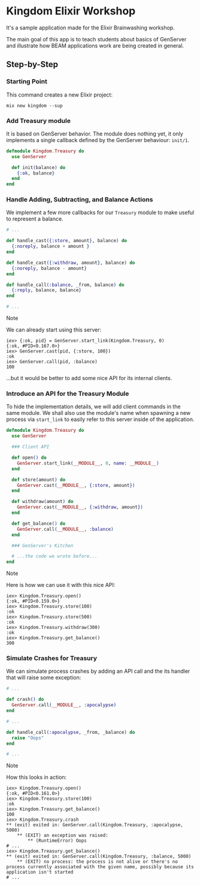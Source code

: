 # Kingdom Elixir Workshop

It's a sample application made for the Elixir Brainwashing workshop.

The main goal of this app is to teach students about basics of GenServer and illustrate how BEAM applications work are being created in general.

## Step-by-Step

### Starting Point

This command creates a new Elixir project:

```console
mix new kingdom --sup
```

### Add Treasury module

It is based on GenServer behavior. The module does nothing yet, it only implements a single callback defined by the GenServer behaviour: `init/1`.

```elixir
defmodule Kingdom.Treasury do
  use GenServer

  def init(balance) do
    {:ok, balance}
  end
end
```

### Handle Adding, Subtracting, and Balance Actions

We implement a few more callbacks for our `Treasury` module to make useful to represent a balance.

```elixir
# ...

def handle_cast({:store, amount}, balance) do
  {:noreply, balance + amount }
end

def handle_cast({:withdraw, amount}, balance) do
  {:noreply, balance - amount}
end

def handle_call(:balance, _from, balance) do
  {:reply, balance, balance}
end

# ...
```

> [!note]
>
> We can already start using this server:
>
> ```console
> iex> {:ok, pid} = GenServer.start_link(Kingdom.Treasury, 0)
> {:ok, #PID<0.167.0>}
> iex> GenServer.cast(pid, {:store, 100})
> :ok
> iex> GenServer.call(pid, :balance)
> 100
> ```
>
> ...but it would be better to add some nice API for its internal clients.

### Introduce an API for the Treasury Module

To hide the implementation details, we will add client commands in the same module. We shall also use the module's name when spawning a new process via `start_link` to easily refer to this server inside of the application.

```elixir
defmodule Kingdom.Treasury do
  use GenServer

  ### Client API

  def open() do
    GenServer.start_link(__MODULE__, 0, name: __MODULE__)
  end

  def store(amount) do
    GenServer.cast(__MODULE__, {:store, amount})
  end

  def withdraw(amount) do
    GenServer.cast(__MODULE__, {:withdraw, amount})
  end

  def get_balance() do
    GenServer.call(__MODULE__, :balance)
  end

  ### GenServer's Kitchen

  # ...the code we wrote before...
end
```

> [!note]
>
> Here is how we can use it with this nice API:
>
> ```console
> iex> Kingdom.Treasury.open()
> {:ok, #PID<0.159.0>}
> iex> Kingdom.Treasury.store(100)
> :ok
> iex> Kingdom.Treasury.store(500)
> :ok
> iex> Kingdom.Treasury.withdraw(300)
> :ok
> iex> Kingdom.Treasury.get_balance()
> 300
> ```

### Simulate Crashes for Treasury

We can simulate process crashes by adding an API call and the its handler that will raise some exception:

```elixir
# ...

def crash() do
  GenServer.call(__MODULE__, :apocalypse)
end

# ...

def handle_call(:apocalypse, _from, _balance) do
  raise "Oops"
end

# ...
```

> [!note]
>
> How this looks in action:
>
> ```console
> iex> Kingdom.Treasury.open()
> {:ok, #PID<0.161.0>}
> iex> Kingdom.Treasury.store(100)
> :ok
> iex> Kingdom.Treasury.get_balance()
> 100
> iex> Kingdom.Treasury.crash
> ** (exit) exited in: GenServer.call(Kingdom.Treasury, :apocalypse, 5000)
>     ** (EXIT) an exception was raised:
>         ** (RuntimeError) Oops
> # ...
> iex> Kingdom.Treasury.get_balance()
> ** (exit) exited in: GenServer.call(Kingdom.Treasury, :balance, 5000)
>     ** (EXIT) no process: the process is not alive or there's no process currently associated with the given name, possibly because its application isn't started
> # ...
> ```
